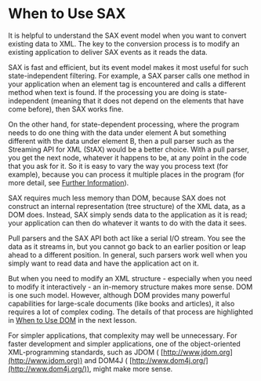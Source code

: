 
# When to Use SAX

It is helpful to understand the SAX event model when you want to convert existing data to XML. The key to the conversion process is to modify an existing application to deliver SAX events as it reads the data.

SAX is fast and efficient, but its event model makes it most useful for such state-independent filtering. For example, a SAX parser calls one method in your application when an element tag is encountered and calls a different method when text is found. If the processing you are doing is state-independent (meaning that it does not depend on the elements that have come before), then SAX works fine.

On the other hand, for state-dependent processing, where the program needs to do one thing with the data under element A but something different with the data under element B, then a pull parser such as the Streaming API for XML (StAX) would be a better choice. With a pull parser, you get the next node, whatever it happens to be, at any point in the code that you ask for it. So it is easy to vary the way you process text (for example), because you can process it multiple places in the program (for more detail, see 
[Further Information](info.html)).

SAX requires much less memory than DOM, because SAX does not construct an internal representation (tree structure) of the XML data, as a DOM does. Instead, SAX simply sends data to the application as it is read; your application can then do whatever it wants to do with the data it sees.

Pull parsers and the SAX API both act like a serial I/O stream. You see the data as it streams in, but you cannot go back to an earlier position or leap ahead to a different position. In general, such parsers work well when you simply want to read data and have the application act on it.

But when you need to modify an XML structure - especially when you need to modify it interactively - an in-memory structure makes more sense. DOM is one such model. However, although DOM provides many powerful capabilities for large-scale documents (like books and articles), it also requires a lot of complex coding. The details of that process are highlighted in 
[When to Use DOM](../dom/when.html) in the next lesson.

For simpler applications, that complexity may well be unnecessary. For faster development and simpler applications, one of the object-oriented XML-programming standards, such as JDOM ( 
[http://www.jdom.org](http://www.jdom.org)) and DOM4J ( 
[http://www.dom4j.org/](http://www.dom4j.org/)), might make more sense.

